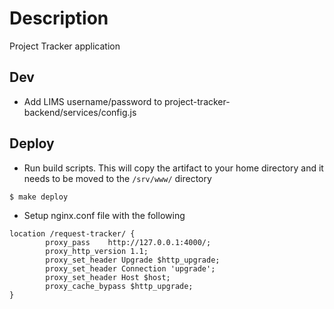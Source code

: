 # Description
Project Tracker application

## Dev
* Add LIMS username/password to project-tracker-backend/services/config.js

## Deploy
* Run build scripts. This will copy the artifact to your home directory and it needs to be moved to the `/srv/www/` directory
```
$ make deploy
```
* Setup nginx.conf file with the following
```
location /request-tracker/ {
        proxy_pass    http://127.0.0.1:4000/;
        proxy_http_version 1.1;
        proxy_set_header Upgrade $http_upgrade;
        proxy_set_header Connection 'upgrade';
        proxy_set_header Host $host;
        proxy_cache_bypass $http_upgrade;
}
```


